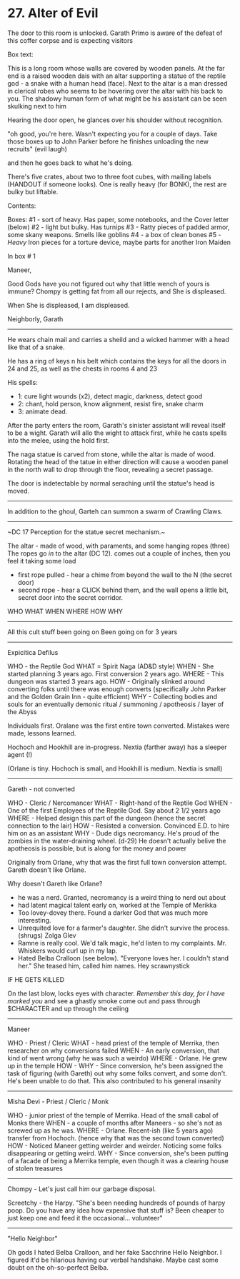 # 27. Alter of Evil

The door to this room is unlocked. Garath Primo is aware of the defeat
of this coffer corpse and is expecting visitors

Box text:

This is a long room whose walls are covered by wooden panels.
At the far end is a raised wooden dais with an altar supporting a statue
of the reptile god - a snake with a human head (face).
Next to the altar is a man dressed in clerical robes who seems to be
hovering over the altar with his back to you.
The shadowy human form of what might be his
assistant can be seen skulking next to him

Hearing the door open, he glances over his shoulder without recognition.

"oh good, you're here. Wasn't expecting you for a couple of days.
Take those boxes up to John Parker before he finishes unloading the new recruits"
(evil laugh)

and then he goes back to what he's doing.

There's five crates, about two to three foot cubes, with mailing labels
(HANDOUT if someone looks).  One is really heavy (for BONK), the rest are
bulky but liftable.

Contents:

Boxes:
  #1 - sort of heavy.  Has paper, some notebooks, and the Cover letter (below)
  #2 - light but bulky. Has turnips
  #3 - Ratty pieces of padded armor, some skany weapons. Smells like goblins
  #4 - a box of clean bones
  #5 - *Heavy* Iron pieces for a torture device, maybe parts for another Iron Maiden


In box # 1

  Maneer,

  Good Gods have you not figured out why that little wench of yours
  is immune?  Chompy is getting fat from all our rejects, and She
  is displeased.

  When She is displeased, I am displeased.

  Neighborly,
  Garath

----------



He wears chain mail and carries a sheild and a wicked hammer with a head
like that of a snake.

He has a ring of keys n his belt which contains the keys for all the
doors in 24 and 25, as well as the chests in rooms 4 and 23

His spells:
* 1: cure light wounds (x2), detect magic, darkness, detect good
* 2: chant, hold person, know alignment, resist fire, snake charm
* 3: animate dead.

After the party enters the room, Garath's sinister assistant will
reveal itself to be a wight.  Garath will allo the wight to attack
first, while he casts spells into the melee, using the hold first.

The naga statue is carved from stone, while the altar is made of wood.
Rotating the head of the tatue in either direction will cause a wooden
panel in the north wall to drop through the floor, revealing a secret 
passage.

The door is indetectable by normal seraching until the statue's head
is moved.

----------

In addition to the ghoul, Garteh can summon a swarm of Crawling Claws.

----------


~DC 17 Perception for the statue secret mechanism.~

The altar - made of wood, with paraments, and some hanging ropes (three)
The ropes go *in* to the altar (DC 12).
comes out a couple of inches, then you feel it taking some load
* first rope pulled - hear a chime from beyond the wall to the N (the secret door)
* second rope - hear a CLICK behind them, and the wall opens a little bit,
  secret door into the secret corridor.

WHO WHAT WHEN WHERE HOW WHY

----------

All this cult stuff been going on Been going on for 3 years

---

Expicitica Defilus

WHO - the Reptile God
WHAT = Spirit Naga (AD&D style)
WHEN - She started planning 3 years ago. First conversion 2 years ago.
WHERE - This dungeon was started 3 years ago.
HOW - Originally slinked around converting folks until there was enough converts
     (specifically John Parker and the Golden Grain Inn - quite efficient)
WHY - Collecting bodies and souls for an eventually demonic ritual / summoning
      / apotheosis / layer of the Abyss

Individuals first. Oralane was the first entire town converted. Mistakes were made,
lessons learned.

Hochoch and Hookhill are in-progress.
Nextia (farther away) has a sleeper agent (!)

(Orlane is tiny. Hochoch is small, and Hookhill is medium. Nextia is small)


---

Gareth - not converted

WHO - Cleric / Nercomancer
WHAT - Right-hand of the Reptile God
WHEN - One of the first Employees of the Reptile God. Say about 2 1/2 years ago
WHERE - Helped design this part of the dungeon (hence the secret connection to the lair)
HOW - Resisted a conversion. Convinced E.D. to hire him on as an assistant
WHY - Dude digs necromancy.  He's proud of the zombies in the water-draining wheel. (d-29)
      He doesn't actually belive the apotheosis is possible, but is along for the
      money and power

Originally from Orlane, why that was the first full town conversion attempt.
Gareth doesn't like Orlane.

Why doesn't Gareth like Orlane?
  * he was a nerd. Granted, necromancy is a weird thing to nerd out about
  * had latent magical talent early on, worked at the Temple of Merikka
  * Too lovey-dovey there.  Found a darker God that was much more interesting.
  * Unrequited love for a farmer's daughter.  She didn't survive the process.
    (shrugs)  Zolga Glev
  * Ramne is really cool.  We'd talk magic, he'd listen to my complaints.
    Mr. Whiskers would curl up in my lap.
  * Hated Belba Cralloon (see below).  "Everyone loves her. I couldn't stand 
    her."  She teased him, called him names.  Hey scrawnystick

IF HE GETS KILLED

On the last blow, locks eyes with character.  _Remember this day, for
I have marked you_ and see a ghastly smoke come out and pass through
$CHARACTER and up through the ceiling

---
Maneer

WHO - Priest / Cleric
WHAT - head priest of the temple of Merrika, then researcher on why conversions failed
WHEN - An early conversion, that kind of went wrong (why he was such a weirdo)
WHERE - Orlane. He grew up in the temple
HOW - 
WHY - Since conversion, he's been assigned the task of figuring (with Gareth) out why
      some folks convert, and some don't.  He's been unable to do that.  This also
      contributed to his general insanity


---
Misha Devi - Priest / Cleric / Monk

WHO - junior priest of the temple of Merrika.  Head of the small cabal of Monks there
WHEN - a couple of months after Maneers - so she's not as screwed up as he was.
WHERE - Orlane.  Recent-ish (like 5 years ago) transfer from Hochoch. (hence why
        that was the second town converted)
HOW - Noticed Maneer getting weirder and weirder. Noticing some folks disappearing
      or getting weird.
WHY - Since conversion, she's been putting of a facade of being a Merrika temple,
      even though it was a clearing house of stolen treasures

----------

Chompy - Let's just call him our garbage disposal.

Screetchy - the Harpy.  "She's been needing hundreds of pounds of harpy poop.
Do you have any idea how expensive that stuff is?  Been cheaper to just keep one
and feed it the occasional... volunteer"


----------

"Hello Neighbor"

Oh gods I hated Belba Cralloon, and her fake Sacchrine Hello Neighbor. I figured it'd
be hilarious having our verbal handshake.  Maybe cast some doubt on the oh-so-perfect
Belba. <spits>

